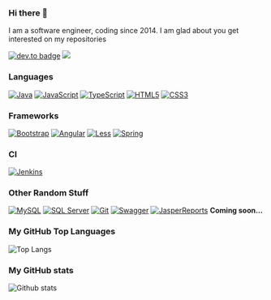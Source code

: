 ### Hi there 👋

I am a software engineer, coding since 2014. I am glad about you get interested on my repositories

[![dev.to badge](https://img.shields.io/badge/Pedro%20Luis%20Martinez-%230177B5?style=flat&logo=linkedin)](https://www.linkedin.com/in/pedro-luis-martínez-gonçalves-0222735a)
![](https://komarev.com/ghpvc/?username=pedrol129&color=brightgreen&style=flat)

### Languages

[![Java](https://img.shields.io/badge/Java-orange?style=flat&logo=java&logoColor=white&link=https://github.com/PedroL129)](https://github.com/PedroL129) 
[![JavaScript](https://img.shields.io/badge/-JavaScript-black?style=flat&logo=javascript&link=https://github.com/PedroL129)](https://github.com/PedroL129) 
[![TypeScript](https://img.shields.io/badge/-TypeScript-blue?style=flat&logo=typescript&link=https://github.com/PedroL129)](https://github.com/PedroL129) 
[![HTML5](https://img.shields.io/badge/-HTML5-E34F26?style=flat&logo=html5&logoColor=white&link=https://github.com/PedroL129)](https://github.com/PedroL129) 
[![CSS3](https://img.shields.io/badge/-CSS3-1572B6?style=flat&logo=css3&link=https://github.com/PedroL129)](https://github.com/PedroL129) 

### Frameworks

[![Bootstrap](https://img.shields.io/badge/-Bootstrap-563D7C?style=flat&logo=bootstrap&link=https://github.com/PedroL129)](https://github.com/PedroL129) 
[![Angular](https://img.shields.io/badge/Angular-red?style=flat&logo=angular&link=https://github.com/PedroL129)](https://github.com/PedroL129) 
[![Less](https://img.shields.io/badge/-Less-blue?style=flat&link=https://github.com/PedroL129)](https://github.com/PedroL129) 
[![Spring](https://img.shields.io/badge/-Spring-gray?style=flat&logo=spring&link=https://github.com/PedroL129)](https://github.com/PedroL129) 

### CI

[![Jenkins](https://img.shields.io/badge/-Jenkins-AAAAAA?style=flat&logoColor=000000&logo=jenkins&link=https://github.com/PedroL129)](https://github.com/PedroL129) 

### Other Random Stuff

[![MySQL](https://img.shields.io/badge/MySQL-FFF?style=flat&logoColor=black&logo=mysql&link=https://github.com/PedroL129)](https://github.com/PedroL129)
[![SQL Server](https://img.shields.io/badge/Sql_Server-181717?style=flat&logo=microsoft-sql-server&link=https://github.com/PedroL129)](https://github.com/PedroL129)
[![Git](https://img.shields.io/badge/Git-orange?style=flat&logo=git&link=https://github.com/PedroL129)](https://github.com/PedroL129) 
[![Swagger](https://img.shields.io/badge/Swagger-gray?style=flat&logo=swagger&link=https://github.com/PedroL129)](https://github.com/PedroL129)
[![JasperReports](https://img.shields.io/badge/JasperReports-gray?style=flat&link=https://github.com/PedroL129)](https://github.com/PedroL129)
**Coming soon...**

### My GitHub Top Languages 
![Top Langs](https://github-readme-stats.vercel.app/api/top-langs/?username=pedrol129&hide=css,html&theme=dark)
### My GitHub stats
![Github stats](https://github-readme-stats.vercel.app/api?username=pedrol129&show_icons=true&theme=dark)
<!--
**PedroL129/PedroL129** is a ✨ _special_ ✨ repository because its `README.md` (this file) appears on your GitHub profile.

Here are some ideas to get you started:

- 🔭 I’m currently working on ...
- 🌱 I’m currently learning ...
- 👯 I’m looking to collaborate on ...
- 🤔 I’m looking for help with ...
- 💬 Ask me about ...
- 📫 How to reach me: ...
- 😄 Pronouns: ...
- ⚡ Fun fact: ...
-->

